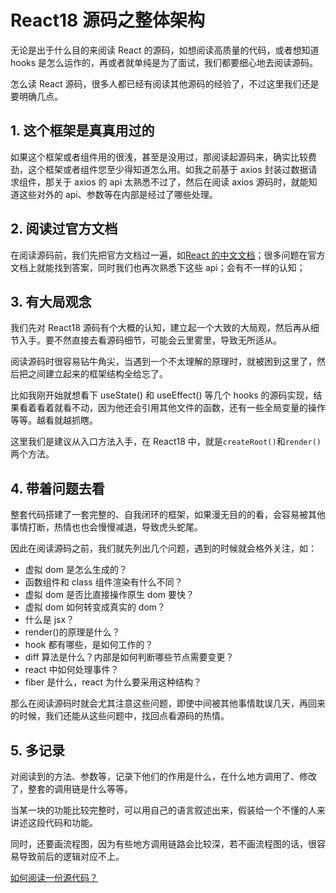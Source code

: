 # React18 源码之整体架构

无论是出于什么目的来阅读 React 的源码，如想阅读高质量的代码，或者想知道 hooks 是怎么运作的，再或者就单纯是为了面试，我们都要细心地去阅读源码。

怎么读 React 源码，很多人都已经有阅读其他源码的经验了，不过这里我们还是要明确几点。

## 1. 这个框架是真真用过的

如果这个框架或者组件用的很浅，甚至是没用过，那阅读起源码来，确实比较费劲，这个框架或者组件您至少得知道怎么用。如我之前基于 axios 封装过数据请求组件，那关于 axios 的 api 太熟悉不过了，然后在阅读 axios 源码时，就能知道这些对外的 api、参数等在内部是经过了哪些处理。

## 2. 阅读过官方文档

在阅读源码前，我们先把官方文档过一遍，如[React 的中文文档](https://zh-hans.reactjs.org/docs/getting-started.html)；很多问题在官方文档上就能找到答案，同时我们也再次熟悉下这些 api；会有不一样的认知；

## 3. 有大局观念

我们先对 React18 源码有个大概的认知，建立起一个大致的大局观，然后再从细节入手。要不然直接去看源码细节，可能会云里雾里，导致无所适从。

阅读源码时很容易钻牛角尖，当遇到一个不太理解的原理时，就被困到这里了，然后把之间建立起来的框架结构全给忘了。

比如我刚开始就想看下 useState() 和 useEffect() 等几个 hooks 的源码实现，结果看着看着就看不动，因为他还会引用其他文件的函数，还有一些全局变量的操作等等。越看就越抓瞎。

这里我们是建议从入口方法入手，在 React18 中，就是`createRoot()`和`render()`两个方法。

## 4. 带着问题去看

整套代码搭建了一套完整的、自我闭环的框架，如果漫无目的的看，会容易被其他事情打断，热情也也会慢慢减退，导致虎头蛇尾。

因此在阅读源码之前，我们就先列出几个问题，遇到的时候就会格外关注，如：

- 虚拟 dom 是怎么生成的？
- 函数组件和 class 组件渲染有什么不同？
- 虚拟 dom 是否比直接操作原生 dom 要快？
- 虚拟 dom 如何转变成真实的 dom？
- 什么是 jsx？
- render()的原理是什么？
- hook 都有哪些，是如何工作的？
- diff 算法是什么？内部是如何判断哪些节点需要变更？
- react 中如何处理事件？
- fiber 是什么，react 为什么要采用这种结构？

那么在阅读源码时就会尤其注意这些问题，即使中间被其他事情耽误几天，再回来的时候，我们还能从这些问题中，找回点看源码的热情。

## 5. 多记录

对阅读到的方法、参数等，记录下他们的作用是什么，在什么地方调用了、修改了，整套的调用链是什么等等。

当某一块的功能比较完整时，可以用自己的语言叙述出来，假装给一个不懂的人来讲述这段代码和功能。

同时，还要画流程图，因为有些地方调用链路会比较深，若不画流程图的话，很容易导致前后的逻辑对应不上。

[如何阅读一份源代码？](https://www.codedump.info/post/20190324-how-to-read-code/)
